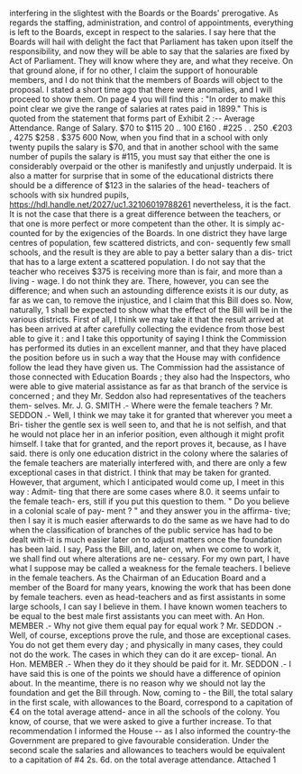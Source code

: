 interfering in the slightest with the Boards or the Boards' prerogative. As regards the staffing, administration, and control of appointments, everything is left to the Boards, except in respect to the salaries. I say here that the Boards will hail with delight the fact that Parliament has taken upon itself the responsibility, and now they will be able to say that the salaries are fixed by Act of Parliament. They will know where they are, and what they receive. On that ground alone, if for no other, I claim the support of honourable members, and I do not think that the members of Boards will object to the proposal. I stated a short time ago that there were anomalies, and I will proceed to show them. On page 4 you will find this : "In order to make this point clear we give the range of salaries at rates paid in 1899." This is quoted from the statement that forms part of Exhibit 2 :-- Average Attendance. Range of Salary. $70 to $115 20 .. 100 £160 . #225 . . 250 .€203 , 4275 $258 . $375 600 Now, when you find that in a school with only twenty pupils the salary is $70, and that in another school with the same number of pupils the salary is #115, you must say that either the one is considerably overpaid or the other is manifestly and unjustly underpaid. It is also a matter for surprise that in some of the educational districts there should be a difference of $123 in the salaries of the head- teachers of schools with six hundred pupils, https://hdl.handle.net/2027/uc1.32106019788261 nevertheless, it is the fact. It is not the case that there is a great difference between the teachers, or that one is more perfect or more competent than the other. It is simply ac- counted for by the exigencies of the Boards. In one district they have large centres of population, few scattered districts, and con- sequently few small schools, and the result is they are able to pay a better salary than a dis- trict that has to a large extent a scattered population. I do not say that the teacher who receives $375 is receiving more than is fair, and more than a living - wage. I do not think they are. There, however, you can see the difference; and when such an astounding difference exists it is our duty, as far as we can, to remove the injustice, and I claim that this Bill does so. Now, naturally, 1 shall be expected to show what the effect of the Bill will be in the various districts. First of all, I think we may take it that the result arrived at has been arrived at after carefully collecting the evidence from those best able to give it : and I take this opportunity of saying I think the Commission has performed its duties in an excellent manner, and that they have placed the position before us in such a way that the House may with confidence follow the lead they have given us. The Commission had the assistance of those connected with Education Boards ; they also had the Inspectors, who were able to give material assistance as far as that branch of the service is concerned ; and they Mr. Seddon also had representatives of the teachers them- selves. Mr. J. G. SMITH .- Where were the female <!-- PageHeader="1" --> teachers ? Mr. SEDDON .- Well, I think we may take it for granted that wherever you meet a Bri- tisher the gentle sex is well seen to, and that he is not selfish, and that he would not place her in an inferior position, even although it might profit himself. I take that for granted, and the report proves it, because, as I have said. there is only one education district in the colony where the salaries of the female teachers are materially interfered with, and there are only a few exceptional cases in that district. I think that may be taken for granted. However, that argument, which I anticipated would come up, I meet in this way : Admit- ting that there are some cases where 8.0. it seems unfair to the female teach- ers, still if you put this question to them. " Do you believe in a colonial scale of pay- ment ? " and they answer you in the affirma- tive; then I say it is much easier afterwards to do the same as we have had to do when the classification of branches of the public service has had to be dealt with-it is much easier later on to adjust matters once the foundation has been laid. I say, Pass the Bill, and, later on, when we come to work it, we shall find out where alterations are ne- cessary. For my own part, I have what I suppose may be called a weakness for the female teachers. I believe in the female teachers. As the Chairman of an Education Board and a member of the Board for many years, knowing the work that has been done by female teachers. even as head-teachers and as first assistants in some large schools, I can say I believe in them. I have known women teachers to be equal to the best male first assistants you can meet with. An Hon. MEMBER .- Why not give them equal pay for equal work ? Mr. SEDDON .- Well, of course, exceptions prove the rule, and those are exceptional cases. You do not get them every day ; and physically in many cases, they could not do the work. The cases in which they can do it are excep- tional. An Hon. MEMBER .- When they do it they should be paid for it. Mr. SEDDON .- I have said this is one of the points we should have a difference of opinion about. In the meantime, there is no reason why we should not lay the foundation and get the Bill through. Now, coming to \- the Bill, the total salary in the first scale, with allowances to the Board, correspond to a capitation of €4 on the total average attend- ance in all the schools of the colony. You know, of course, that we were asked to give a further increase. To that recommendation I informed the House -- as I also informed the country-the Government are prepared to give favourable consideration. Under the second scale the salaries and allowances to teachers would be equivalent to a capitation of #4 2s. 6d. on the total average attendance. Attached 1 
